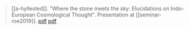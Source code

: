 > [[a-hyllested]]. "Where the stone meets the sky: Elucidations on Indo-European Cosmological Thought". Presentation at [[seminar-roe2019]]. [pdf](https://rootsofeurope.ku.dk/kalender/arrangementer-2019/indo-european-religion-and-poetics/handouts/S6T1-Hyllested.pdf) [pdf](a/a-hyllested2019.pdf)
